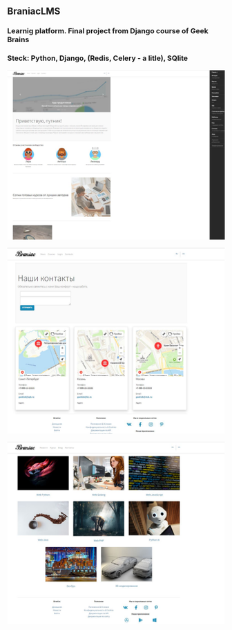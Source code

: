 ## BraniacLMS

### Learnig platform. Final project from Django course of Geek Brains

### Steck: Python, Django, (Redis, Celery - a litle), SQlite

![alt text](https://github.com/Frvzr//Braniac_LMS/blob/main/static/img/screen_1.JPG)

![alt text](https://github.com/Frvzr/Braniac_LMS/blob/main/static/img/screen_contacts.JPG)

![alt text](https://github.com/Frvzr//Braniac_LMS/blob/main/static/img/screen_courses.JPG)
